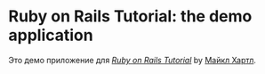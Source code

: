 # Ruby on Rails Tutorial: the demo application
Это демо приложение для
[*Ruby on Rails Tutorial*](http://railstutorial.org/) by
 [Майкл Хартл](http://michaelhartl.com/).

